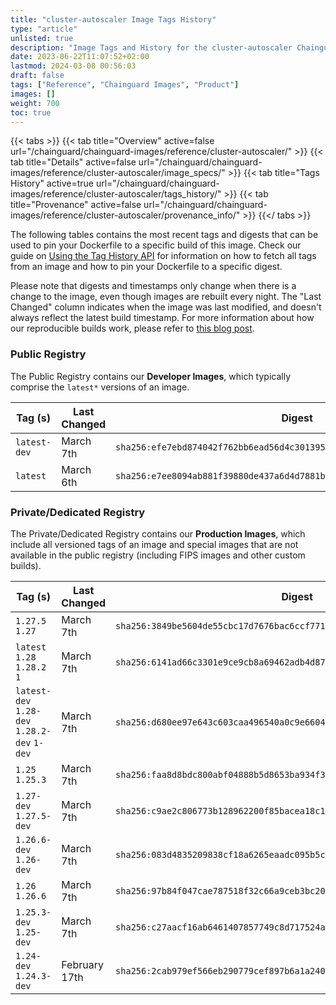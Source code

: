 ```yaml
---
title: "cluster-autoscaler Image Tags History"
type: "article"
unlisted: true
description: "Image Tags and History for the cluster-autoscaler Chainguard Image"
date: 2023-06-22T11:07:52+02:00
lastmod: 2024-03-08 00:56:03
draft: false
tags: ["Reference", "Chainguard Images", "Product"]
images: []
weight: 700
toc: true
---
```


{{< tabs >}}
{{< tab title="Overview" active=false url="/chainguard/chainguard-images/reference/cluster-autoscaler/" >}}
{{< tab title="Details" active=false url="/chainguard/chainguard-images/reference/cluster-autoscaler/image_specs/" >}}
{{< tab title="Tags History" active=true url="/chainguard/chainguard-images/reference/cluster-autoscaler/tags_history/" >}}
{{< tab title="Provenance" active=false url="/chainguard/chainguard-images/reference/cluster-autoscaler/provenance_info/" >}}
{{</ tabs >}}

The following tables contains the most recent tags and digests that can be used to pin your Dockerfile to a specific build of this image. Check our guide on [Using the Tag History API](/chainguard/chainguard-images/using-the-tag-history-api/) for information on how to fetch all tags from an image and how to pin your Dockerfile to a specific digest.

Please note that digests and timestamps only change when there is a change to the image, even though images are rebuilt every night. The "Last Changed" column indicates when the image was last modified, and doesn't always reflect the latest build timestamp. For more information about how our reproducible builds work, please refer to [this blog post](https://www.chainguard.dev/unchained/reproducing-chainguards-reproducible-image-builds).

### Public Registry
The Public Registry contains our **Developer Images**, which typically comprise the `latest*` versions of an image.

| Tag (s)       | Last Changed | Digest                                                                    |
|---------------|--------------|---------------------------------------------------------------------------|
|  `latest-dev` | March 7th    | `sha256:efe7ebd874042f762bb6ead56d4c301395990876b8665d5814b77a013e1b6b13` |
|  `latest`     | March 6th    | `sha256:e7ee8094ab881f39880de437a6d4d7881b7597ce3b08f713bc1bc4eb26910557` |


### Private/Dedicated Registry
The Private/Dedicated Registry contains our **Production Images**, which include all versioned tags of an image and special images that are not available in the public registry (including FIPS images and other custom builds).

| Tag (s)                                       | Last Changed  | Digest                                                                    |
|-----------------------------------------------|---------------|---------------------------------------------------------------------------|
|  `1.27.5` `1.27`                              | March 7th     | `sha256:3849be5604de55cbc17d7676bac6ccf771648f747fbc13f48a105af804f90252` |
|  `latest` `1.28` `1.28.2` `1`                 | March 7th     | `sha256:6141ad66c3301e9ce9cb8a69462adb4d87b3e805aa14afc17c4a0e3afc156837` |
|  `latest-dev` `1.28-dev` `1.28.2-dev` `1-dev` | March 7th     | `sha256:d680ee97e643c603caa496540a0c9e6604c12f43beced0cbd7b356b93b30feba` |
|  `1.25` `1.25.3`                              | March 7th     | `sha256:faa8d8bdc800abf04888b5d8653ba934f3d98c2b0844878403b93e6f0a2c6db2` |
|  `1.27-dev` `1.27.5-dev`                      | March 7th     | `sha256:c9ae2c806773b128962200f85bacea18c1f24155ded42fd5f8cb543a4f735188` |
|  `1.26.6-dev` `1.26-dev`                      | March 7th     | `sha256:083d4835209838cf18a6265eaadc095b5c9f8c7b783de30e5378140365b8974f` |
|  `1.26` `1.26.6`                              | March 7th     | `sha256:97b84f047cae787518f32c66a9ceb3bc20eb6717620b4d8ab42170b6dabf3e63` |
|  `1.25.3-dev` `1.25-dev`                      | March 7th     | `sha256:c27aacf16ab6461407857749c8d717524a96bcb30ca7e73120996de08e4020e6` |
|  `1.24-dev` `1.24.3-dev`                      | February 17th | `sha256:2cab979ef566eb290779cef897b6a1a240122ba96be0182e31aee5ae2ee837c5` |

